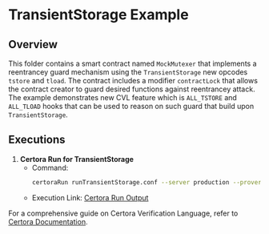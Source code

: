 # TransientStorage Example

## Overview
This folder contains a smart contract named `MockMutexer` that implements a reentrancey guard  mechanism using the `TransientStorage` new opcodes `tstore` and `tload`. The contract includes a modifier `contractLock` that allows the contract creator to guard desired functions against reentrancey attack. The example demonstrates new CVL feature which is `ALL_TSTORE` and `ALL_TLOAD` hooks that can be used to reason on such guard that build upon `TransientStorage`.

## Executions

1. **Certora Run for TransientStorage**
    - Command:
        ```bash
        certoraRun runTransientStorage.conf --server production --prover_version shelly/transientstoragestart # TODO: need to change to master after the PR merged.
        ```
    - Execution Link: [Certora Run Output](https://prover.certora.com/output/1512/24c43c368dae4faba7838a42db38b758?anonymousKey=b552bb927ceab0f44804a1ad9b8d9e431721ba28)


For a comprehensive guide on Certora Verification Language, refer to [Certora Documentation](https://docs.certora.com).